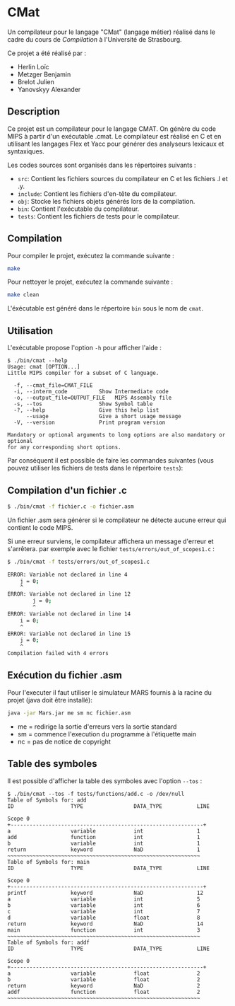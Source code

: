 # CMat

Un compilateur pour le langage "CMat" (langage métier) réalisé dans le cadre du cours de *Compilation* à l'Université de Strasbourg. 

Ce projet a été réalisé par :
- Herlin Loïc
- Metzger Benjamin
- Brelot Julien 
- Yanovskyy Alexander


## Description

Ce projet est un compilateur pour le langage CMAT. On génère du code MIPS à partir d'un exécutable .cmat. 
Le compilateur est réalisé en C et en utilisant les langages Flex et Yacc pour générer des analyseurs lexicaux et syntaxiques. 

Les codes sources sont organisés dans les répertoires suivants :
- `src`: Contient les fichiers sources du compilateur en C et les fichiers .l et .y.
- `include`: Contient les fichiers d'en-tête du compilateur.
- `obj`: Stocke les fichiers objets générés lors de la compilation.
- `bin`: Contient l'exécutable du compilateur.
- `tests`: Contient les fichiers de tests pour le compilateur.

## Compilation

Pour compiler le projet, exécutez la commande suivante :

```bash
make
```
Pour nettoyer le projet, exécutez la commande suivante :

```bash
make clean
```
L'éxécutable est généré dans le répertoire `bin` sous le nom de `cmat`.

## Utilisation
L'exécutable propose l'option `-h` pour afficher l'aide :

```
$ ./bin/cmat --help                                     
Usage: cmat [OPTION...]
Little MIPS compiler for a subset of C language.

  -f, --cmat_file=CMAT_FILE
  -i, --interm_code          Show Intermediate code
  -o, --output_file=OUTPUT_FILE   MIPS Assembly file
  -s, --tos                  Show Symbol table
  -?, --help                 Give this help list
      --usage                Give a short usage message
  -V, --version              Print program version

Mandatory or optional arguments to long options are also mandatory or optional
for any corresponding short options.
```

Par conséquent il est possible de faire les commandes suivantes (vous pouvez utiliser les fichiers de tests dans le répertoire `tests`): 

## Compilation d'un fichier .c

```bash
$ ./bin/cmat -f fichier.c -o fichier.asm
``` 
Un fichier .asm sera générer si le compilateur ne détecte aucune erreur qui contient le code MIPS.

Si une erreur surviens, le compilateur affichera un message d'erreur et s'arrêtera. par exemple avec le fichier `tests/errors/out_of_scopes1.c` :

```bash
$ ./bin/cmat -f tests/errors/out_of_scopes1.c

ERROR: Variable not declared in line 4
    j = 0;
    ^
ERROR: Variable not declared in line 12
        j = 0;
        ^
ERROR: Variable not declared in line 14
    i = 0;
    ^
ERROR: Variable not declared in line 15
    j = 0;
    ^
Compilation failed with 4 errors
```
## Exécution du fichier .asm
Pour l'executer il faut utiliser le simulateur MARS fournis à la racine du projet (java doit être installé):

```bash
java -jar Mars.jar me sm nc fichier.asm
```
- me = redirige la sortie d'erreurs vers la sortie standard
- sm = commence l'execution du programme à l'étiquette main
- nc = pas de notice de copyright 

## Table des symboles
Il est possible d'afficher la table des symboles avec l'option `--tos` :

```
$ ./bin/cmat --tos -f tests/functions/add.c -o /dev/null
Table of Symbols for: add
ID                  TYPE                DATA_TYPE           LINE                

Scope 0
+-------------------------------------------------------------+
a                   variable            int                 1                   
add                 function            int                 1                   
b                   variable            int                 1                   
return              keyword             NaD                 1                   
~~~~~~~~~~~~~~~~~~~~~~~~~~~~~~~~~~~~~~~~~~~~~~~~~~~~~~~~~~~~~
Table of Symbols for: main
ID                  TYPE                DATA_TYPE           LINE                

Scope 0
+-------------------------------------------------------------+
printf              keyword             NaD                 12                  
a                   variable            int                 5                   
b                   variable            int                 6                   
c                   variable            int                 7                   
d                   variable            float               8                   
return              keyword             NaD                 14                  
main                function            int                 3                   
~~~~~~~~~~~~~~~~~~~~~~~~~~~~~~~~~~~~~~~~~~~~~~~~~~~~~~~~~~~~~
Table of Symbols for: addf
ID                  TYPE                DATA_TYPE           LINE                

Scope 0
+-------------------------------------------------------------+
a                   variable            float               2                   
b                   variable            float               2                   
return              keyword             NaD                 2                   
addf                function            float               2                   
~~~~~~~~~~~~~~~~~~~~~~~~~~~~~~~~~~~~~~~~~~~~~~~~~~~~~~~~~~~~~

```
